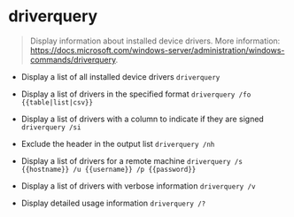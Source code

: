 # driverquery
> Display information about installed device drivers.
> More information: <https://docs.microsoft.com/windows-server/administration/windows-commands/driverquery>.

- Display a list of all installed device drivers
`driverquery`

- Display a list of drivers in the specified format
`driverquery /fo {{table|list|csv}}`

- Display a list of drivers with a column to indicate if they are signed
`driverquery /si`

- Exclude the header in the output list
`driverquery /nh`

- Display a list of drivers for a remote machine
`driverquery /s {{hostname}} /u {{username}} /p {{password}}`

- Display a list of drivers with verbose information
`driverquery /v`

- Display detailed usage information
`driverquery /?`

